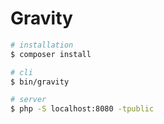 Gravity
=======

```sh
# installation
$ composer install

# cli
$ bin/gravity

# server
$ php -S localhost:8080 -tpublic
```
